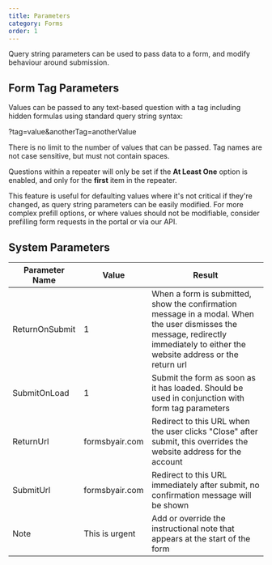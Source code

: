 ```yaml
---
title: Parameters
category: Forms
order: 1
---
```


Query string parameters can be used to pass data to a form, and modify behaviour around submission.

## Form Tag Parameters

Values can be passed to any text-based question with a tag including hidden formulas using standard query string syntax:

?tag=value&anotherTag=anotherValue

There is no limit to the number of values that can be passed. Tag names are not case sensitive, but must not contain spaces. 

Questions within a repeater will only be set if the **At Least One** option is enabled, and only for the **first** item in the repeater.

This feature is useful for defaulting values where it's not critical if they're changed, as query string parameters can be easily modified. For more complex prefill options, or where values should not be modifiable, consider prefilling form requests in the portal or via our API.

## System Parameters

|Parameter Name|Value|Result|
|---|---|---|
|ReturnOnSubmit|1|When a form is submitted, show the confirmation message in a modal. When the user dismisses the message, redirectly immediately to either the website address or the return url|
|SubmitOnLoad|1|Submit the form as soon as it has loaded. Should be used in conjunction with form tag parameters|
|ReturnUrl|formsbyair.com|Redirect to this URL when the user clicks "Close" after submit, this overrides the website address for the account|
|SubmitUrl|formsbyair.com|Redirect to this URL immediately after submit, no confirmation message will be shown|
|Note|This is urgent|Add or override the instructional note that appears at the start of the form|

